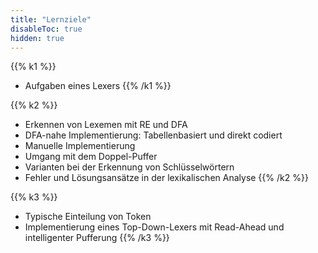 ```yaml
---
title: "Lernziele"
disableToc: true
hidden: true
---
```



{{% k1 %}}
*   Aufgaben eines Lexers
{{% /k1 %}}

{{% k2 %}}
*   Erkennen von Lexemen mit RE und DFA
*   DFA-nahe Implementierung: Tabellenbasiert und direkt codiert
*   Manuelle Implementierung
*   Umgang mit dem Doppel-Puffer
*   Varianten bei der Erkennung von Schlüsselwörtern
*   Fehler und Lösungsansätze in der lexikalischen Analyse
{{% /k2 %}}

{{% k3 %}}
*   Typische Einteilung von Token
*   Implementierung eines Top-Down-Lexers mit Read-Ahead und intelligenter Pufferung
{{% /k3 %}}
